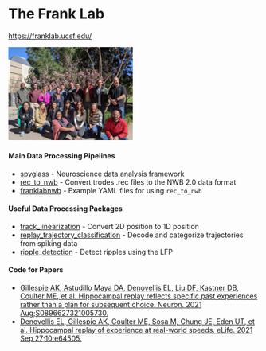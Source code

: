 # The Frank Lab
https://franklab.ucsf.edu/

<img src="profile/lab_picture_2022.jpg" alt="lab picture" width="250"/>

#### Main Data Processing Pipelines
+ [spyglass](https://github.com/LorenFrankLab/spyglass) - Neuroscience data analysis framework
+ [rec_to_nwb](https://github.com/LorenFrankLab/rec_to_nwb) - Convert trodes .rec files to the NWB 2.0 data format
+ [franklabnwb](https://github.com/LorenFrankLab/franklabnwb) - Example YAML files for using `rec_to_nwb`

#### Useful Data Processing Packages 
+ [track_linearization](https://github.com/LorenFrankLab/track_linearization) - Convert 2D position to 1D position
+ [replay_trajectory_classification](https://github.com/Eden-Kramer-Lab/replay_trajectory_classification) - Decode and categorize trajectories from spiking data
+ [ripple_detection](https://github.com/Eden-Kramer-Lab/ripple_detection) - Detect ripples using the LFP

#### Code for Papers
+ [Gillespie AK, Astudillo Maya DA, Denovellis EL, Liu DF, Kastner DB, Coulter ME, et al. Hippocampal replay reflects specific past experiences rather than a plan for subsequent choice. Neuron. 2021 Aug;S0896627321005730. 
](https://github.com/LorenFrankLab/Gillespie_Neuron_2021)
+ [Denovellis EL, Gillespie AK, Coulter ME, Sosa M, Chung JE, Eden UT, et al. Hippocampal replay of experience at real-world speeds. eLife. 2021 Sep 27;10:e64505. 
](https://github.com/Eden-Kramer-Lab/replay_trajectory_paper)
